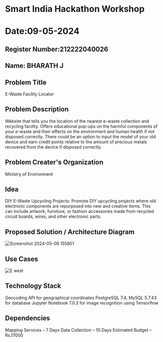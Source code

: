 # Smart India Hackathon Workshop
# Date:09-05-2024
## Register Number:212222040026
## Name: BHARATH J
## Problem Title
E-Waste Facility Locator
## Problem Description
Website that tells you the location of the nearest e-waste collection and recycling facility. Offers educational pop-ups on the harmful components of your e-waste and their effects on the environment and human health if not disposed correctly. There could be an option to input the model of your old device and earn credit points relative to the amount of precious metals recovered from the device if disposed correctly.
## Problem Creater's Organization
Ministry of Environment

## Idea
DIY E-Waste Upcycling Projects: Promote DIY upcycling projects where old electronic components are repurposed into new and creative items. This can include artwork, furniture, or fashion accessories made from recycled circuit boards, wires, and other electronic parts.

## Proposed Solution / Architecture Diagram

![Screenshot 2024-05-09 155851](https://github.com/BharathJayachandran/SIHPS/assets/122089525/3e1497a8-386f-447d-9f47-fb8fc72a7bc9)

## Use Cases

![E west](https://github.com/BharathJayachandran/SIHPS/assets/122089525/34842252-8779-40ac-a0b9-d9cb4644f6b5)

## Technology Stack
Geocoding API for geographical coordinates
PostgreSQL 7.4, MySQL 5.7.43 for database
Jupyter Notebook 7.0.3 for image recognition using Tensorflow


## Dependencies
Mapping Services – 7 Days
Data Collection – 10 Days
Estimated Budget – Rs.17000

